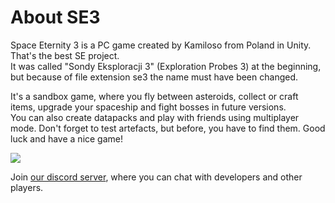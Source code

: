 # About SE3

Space Eternity 3 is a PC game created by Kamiloso from Poland in Unity. That's the best SE project.  
It was called "Sondy Eksploracji 3" (Exploration Probes 3) at the beginning, but because of file extension se3 the name must have been changed.

It's a sandbox game, where you fly between asteroids, collect or craft items, upgrade your spaceship and fight bosses in future versions.  
You can also create datapacks and play with friends using multiplayer mode. Don't forget to test artefacts, but before, you have to find them. Good luck and have a nice game!

![](/img/Space-Eternity-3.png)

Join [our discord server](https://discord.gg/e4ppBTRKhg), where you can chat with developers and other players.